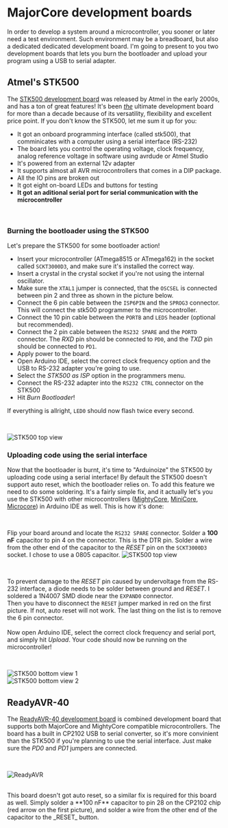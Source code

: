 # MajorCore development boards
In order to develop a system around a microcontroller, you sooner or later need a test environment. Such environment may be a breadboard, but also a dedicated dedicated development board. I'm going to present to you two development boards that lets you burn the bootloader and upload your program using a USB to serial adapter.

## Atmel's STK500
The [STK500 development board](http://www.atmel.com/webdoc/stk500/index.html) was released by Atmel in the early 2000s, and has a ton of great features! It's been <u>_the_</u> ultimate development board for more than a decade because of its versatility, flexibility and excellent price point. If you don't know the STK500, let me sum it up for you:
* It got an onboard programming interface (called stk500), that comminicates with a computer using a serial interface (RS-232)
* The board lets you control the operating voltage, clock frequency, analog reference voltage in software using avrdude or Atmel Studio
* It's powered from an external 12v adapter
* It supports almost all AVR microcontrollers that comes in a DIP package.
* All the IO pins are broken out
* It got eight on-board LEDs and buttons for testing
* **It got an aditional serial port for serial communication with the microcontroller**

<br/>

### Burning the bootloader using the STK500
Let's prepare the STK500 for some bootloader action! 
* Insert your microcontroller (ATmega8515 or ATmega162) in the socket called `SCKT3000D3`, and make sure it's installed the correct way. 
* Insert a crystal in the crystal socket if you're not using the internal oscillator. 
* Make sure the `XTAL1` jumper is connected, that the `OSCSEL` is connected between pin 2 and three as shown in the picture below.
* Connect the 6 pin cable between the `ISP6PIN` and the `SPROG3` connector. This will connect the stk500 programmer to the microcontroller.
* Connect the 10 pin cable between the `PORTB` and `LEDS` header (optional but recommended).
* Connect the 2 pin cable between the `RS232 SPARE` and the `PORTD` connector. The _RXD_ pin should be connected to `PD0`, and the _TXD_ pin should be connected to `PD1`.
* Apply power to the board.
* Open Arduino IDE, select the correct clock frequency option and the USB to RS-232 adapter you're going to use.
* Select the _STK500 as ISP_ option in the programmers menu.
* Connect the RS-232 adapter into the `RS232 CTRL` connector on the STK500
* Hit _Burn Bootloader_!

If everything is allright, `LED0` should now flash twice every second.

<br/>

![STK500 top view](http://i.imgur.com/R4X7UXs.jpg)


### Uploading code using the serial interface
Now that the bootloader is burnt, it's time to "Arduinoize" the STK500 by uploading code using a serial interface!
By default the STK500 doesn't support auto reset, which the bootloader relies on. To add this feature we need to do some soldering. It's a fairly simple fix, and it actually let's you use the STK500 with other microcontrollers ([MightyCore](https://github.com/MCUdude/MightyCore), [MiniCore](https://github.com/MCUdude/MiniCore), [Microcore](https://github.com/MCUdude/MicroCore)) in Arduino IDE as well. This is how it's done:

<br/>

Flip your board around and locate the `RS232 SPARE` connector. Solder a **100 nF** capacitor to pin 4 on the connector. This is the DTR pin. Solder a wire from the other end of the capacitor to the _RESET_ pin on the `SCKT3000D3` socket. I chose to use a 0805 capacitor.
![STK500 top view](http://i.imgur.com/y7yXDms.jpg)

<br/>

To prevent damage to the _RESET_ pin caused by undervoltage from the RS-232 interface, a diode needs to be solder between ground and _RESET_. I soldered a 1N4007 SMD diode near the `EXPAND0` connector. <br/>
Then you have to disconnect the `RESET` jumper marked in red on the first picture. If not, auto reset will not work. The last thing on the list is to remove the 6 pin connector.
<br/>
<br/>
Now open Arduino IDE, select the correct clock frequency and serial port, and simply hit _Upload_. Your code should now be running on the microcontroller!

<br/>

![STK500 bottom view 1](http://i.imgur.com/vrlIm3Q.jpg)
<br/>
![STK500 bottom view 2](http://i.imgur.com/93Zl9R2.jpg)


## ReadyAVR-40
The [ReadyAVR-40 development board](http://logifind.com/avr-xmega-avr32/development-boards/avr-development-board-readyavr-40-atmega16-bootloader-1126.html) is combined development board that supports both MajorCore and MightyCore compatible microcontrollers. The board has a built in CP2102 USB to serial converter, so it's more convinient than the STK500 if you're planning to use the serial interface. Just make sure the _PD0_ and _PD1_ jumpers are connected.

<br/>

![ReadyAVR](http://i.imgur.com/3CjuJwT.jpg)

<br/>
This board doesn't got auto reset, so a similar fix is required for this board as well. Simply solder a **100 nF** capacitor to pin 28 on the CP2102 chip (red arrow on the first picture), and solder a wire from the other end of the capacitor to the _RESET_ button.
